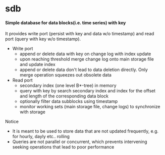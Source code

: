 # sdb
#### Simple database for data blocks(i.e. time series) with key
It provides write port (persist with key and data w/o timestamp) and read port (query with key w/o timestamp).
* Write port
	* append or delete data with key on change log with index update
	* upon reaching threshold merge change log onto main storage file and update index
	* append or delete data don't lead to data deletion directly. Only merge operation squeezes out obsolete data
* Read port
	* secondary index (one level B*-tree) in memory
	* query with key by search secondary index and index for the offset and length of the corresponding data block
	* optionally filter data subblocks using timestamp
	* monitor working sets (main storage file, change logs) to synchronize with storage

Notice	
* It is meant to be used to store data that are not updated frequently, e.g. for hourly, dayly etc.. rolling
* Queries are not parallel or concurrent, which prevents intervening seeking operations that lead to poor performance
